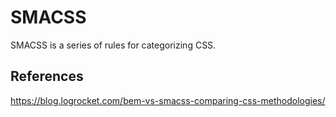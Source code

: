 # SMACSS

SMACSS is a series of rules for categorizing CSS.

## References

https://blog.logrocket.com/bem-vs-smacss-comparing-css-methodologies/